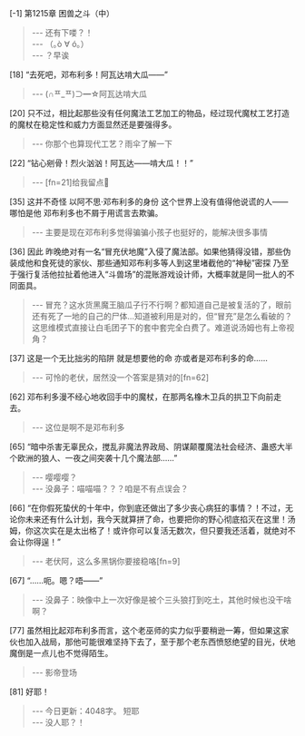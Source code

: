 
[-1] 第1215章 困兽之斗（中）
>--- 还有下喽？！<br>
>--- （｡ò ∀ ó｡）<br>
>--- ？早诶<br>

[18] “去死吧，邓布利多！阿瓦达啃大瓜——”
>--- (∩ᄑ_ᄑ)⊃━☆阿瓦达啃大瓜<br>

[20] 只不过，相比起那些没有任何魔法工艺加工的物品，经过现代魔杖工艺打造的魔杖在稳定性和威力方面显然还是要强得多。
>--- 你那个也算现代工艺？雨伞了解一下<br>

[22] “钻心剜骨！烈火汹汹！阿瓦达——啃大瓜！！”
>--- [fn=21]给我留点🍉<br>

[35] 这并不奇怪 以阿不思·邓布利多的身份 这个世界上没有值得他说谎的人——哪怕是他 邓布利多也不屑于用谎言去欺骗。
>--- 主要是现在邓布利多觉得骗骗小孩子也挺好的，能解决很多事情<br>

[36] 因此 昨晚绝对有一名“冒充伏地魔”入侵了魔法部。如果他猜得没错，那些伪装成他和食死徒的家伙、那些通知邓布利多等人到这里堵截他的“神秘”密探 乃至于强行复活他拉扯着他进入“斗兽场”的混账游戏设计师，大概率就是同一批人的不同面具。
>--- 冒充？这水货黑魔王脑瓜子行不行啊？都知道自己是被复活的了，眼前还有死了一地的自己的尸体…知道被利用是对的，但“冒充”是怎么看破的？这思维模式直接让白毛团子下的套中套完全白费了。难道说汤姆也有上帝视角？<br>

[37] 这是一个无比拙劣的陷阱 就是想要他的命 亦或者是邓布利多的命……
>--- 可怜的老伏，居然没一个答案是猜对的[fn=62]<br>

[62] 邓布利多漫不经心地收回手中的魔杖，在那两名橡木卫兵的拱卫下向前走去。
>--- 这位是啊不是邓布利多<br>

[65] “暗中杀害无辜民众，搅乱非魔法界政局、阴谋颠覆魔法社会经济、蛊惑大半个欧洲的狼人、一夜之间突袭十几个魔法部……”
>--- 嘤嘤嘤？<br>
>--- 没鼻子：喵喵喵？？？咱是不有点误会？<br>

[66] “在你假死蛰伏的十年中，你到底还做出了多少丧心病狂的事情？！不过，无论你未来还有什么计划，我今天就算拼了命，也要把你的野心彻底掐灭在这里！汤姆，你这次实在是太出格了！或许你可以复活无数次，但只要我还活着，就绝对不会让你得逞！”
>--- 老伏阿，这么多黑锅你要接稳咯[fn=9]<br>

[67] “……呃。嗯？唔——”
>--- 没鼻子：映像中上一次好像是被个三头狼打到吃土，其他时候也没干啥啊？<br>

[77] 虽然相比起邓布利多而言，这个老巫师的实力似乎要稍逊一筹，但如果这家伙也加入战局，那他可能很难坚持下去了，至于那个老东西愤怒绝望的目光，伏地魔倒是一点儿也不觉得陌生。
>--- 影帝登场<br>

[81] 好耶！
>--- 今日更新：4048字。
短耶<br>
>--- 没人耶？！<br>
